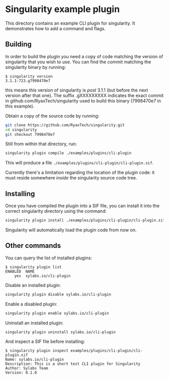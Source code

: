 # Singularity example plugin

This directory contains an example CLI plugin for singularity. It demonstrates
how to add a command and flags.

## Building

In order to build the plugin you need a copy of code matching the version of
singularity that you wish to use. You can find the commit matching the
singularity binary by running:

```console
$ singularity version
3.1.1-723.g7998470e7
```

this means this version of singularity is _post_ 3.1.1 (but before the
next version after that one). The suffix .gXXXXXXXXX indicates the exact
commit in github.com/RyaxTech/singularity used to build this binary
(7998470e7 in this example).

Obtain a copy of the source code by running:

```sh
git clone https://github.com/RyaxTech/singularity.git
cd singularity
git checkout 7998470e7
```

Still from within that directory, run:

```sh
singularity plugin compile ./examples/plugins/cli-plugin
```

This will produce a file `./examples/plugins/cli-plugin/cli-plugin.sif`.

Currently there's a limitation regarding the location of the plugin code: it
must reside somewhere _inside_ the singularity source code tree.

## Installing

Once you have compiled the plugin into a SIF file, you can install it into the
correct singularity directory using the command:

```sh
singularity plugin install ./examples/plugins/cli-plugin/cli-plugin.sif
```

Singularity will automatically load the plugin code from now on.

## Other commands

You can query the list of installed plugins:

```console
$ singularity plugin list
ENABLED  NAME
    yes  sylabs.io/cli-plugin
```

Disable an installed plugin:

```sh
singularity plugin disable sylabs.io/cli-plugin
```

Enable a disabled plugin:

```sh
singularity plugin enable sylabs.io/cli-plugin
```

Uninstall an installed plugin:

```sh
singularity plugin uninstall sylabs.io/cli-plugin
```

And inspect a SIF file before installing:

```console
$ singularity plugin inspect examples/plugins/cli-plugin/cli-plugin.sif
Name: sylabs.io/cli-plugin
Description: This is a short test CLI plugin for Singularity
Author: Sylabs Team
Version: 0.1.0
```
